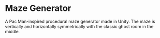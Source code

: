 # Maze Generator
A Pac Man-inspired procedural maze generator made in Unity. The maze is vertically and horizontally symmetrically with the classic ghost room in the middle.